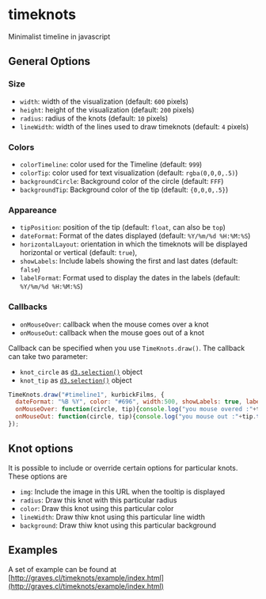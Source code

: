 timeknots
=========

Minimalist timeline in javascript


General Options
---------------

### Size

* `width`: width of the visualization (default: `600` pixels)
* `height`: height of the visualization (default: `200` pixels)
* `radius`: radius of the knots (default: `10` pixels)
* `lineWidth`: width of the lines used to draw timeknots (default: `4` pixels)

### Colors

* `colorTimeline`: color used for the Timeline (default: `999`)
* `colorTip`: color used for text visualization (default: `rgba(0,0,0,.5)`)
* `backgroundCircle`: Background color of the circle (default: `FFF`)
* `backgroundTip`: Background color of the tip (default: `{0,0,0,.5}`)

### Appareance

* `tipPosition`: position of the tip (default: `float`, can also be `top`)
* `dateFormat`: Format of the dates displayed (default: `%Y/%m/%d %H:%M:%S`)
* `horizontalLayout`: orientation in which the timeknots will be displayed horizontal or vertical (default: `true`),
* `showLabels`: Include labels showing the first and last dates (default: `false`)
* `labelFormat`: Format used to display the dates in the labels (default: `%Y/%m/%d %H:%M:%S`)


### Callbacks

* `onMouseOver`: callback when the mouse comes over a knot
* `onMouseOut`: callback when the mouse goes out of a knot

Callback can be specified when you use `TimeKnots.draw()`. The callback can take two parameter:

* `knot_circle` as [`d3.selection()`](https://github.com/d3/d3-selection/blob/master/README.md#selection) object
* `knot_tip` as [`d3.selection()`](https://github.com/d3/d3-selection/blob/master/README.md#selection) object

```javascript
TimeKnots.draw("#timeline1", kurbickFilms, {
  dateFormat: "%B %Y", color: "#696", width:500, showLabels: true, labelFormat: "%Y", 
  onMouseOver: function(circle, tip){console.log("you mouse overed :"+tip.text())},
  onMouseOut: function(circle, tip){console.log("you mouse out :"+tip.text())}
});
```

Knot options
------------

It is possible to include or override certain options for particular knots. These options are

* `img`: Include the image in this URL when the tooltip is displayed
* `radius`: Draw this knot with this particular radius
* `color`: Draw this knot using this particular color
* `lineWidth`: Draw thiw knot using this particular line width
* `background`: Draw thiw knot using this particular background




Examples
--------

A set of example can be found at [http://graves.cl/timeknots/example/index.html](http://graves.cl/timeknots/example/index.html) 
